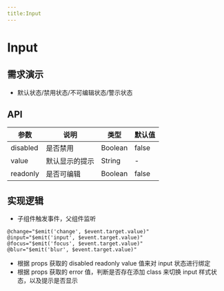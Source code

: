 ```yaml
---
title:Input
---
```


# Input

## 需求演示

- 默认状态/禁用状态/不可编辑状态/警示状态

<ClientOnly>
  <input-demo-1></input-demo-1>
  <input-demo-2></input-demo-2>
</ClientOnly>

## API

| 参数     | 说明           | 类型    | 默认值 |
| -------- | -------------- | ------- | ------ |
| disabled | 是否禁用       | Boolean | false  |
| value    | 默认显示的提示 | String  | -      |
| readonly | 是否可编辑     | Boolean | false  |

## 实现逻辑

- 子组件触发事件，父组件监听

```angular2html
@change="$emit('change', $event.target.value)"
@input="$emit('input', $event.target.value)"
@focus="$emit('focus', $event.target.value)"
@blur="$emit('blur', $event.target.value)"
```

- 根据 props 获取的 disabled readonly value 值来对 input 状态进行绑定
- 根据 props 获取的 error 值，判断是否存在添加 class 来切换 input 样式状态，以及提示是否显示
